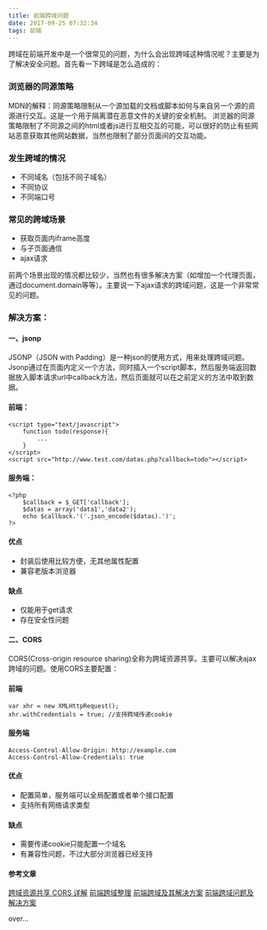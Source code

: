 ```yaml
---
title: 前端跨域问题
date: 2017-09-25 07:32:34
tags: 前端
---
```

跨域在前端开发中是一个很常见的问题，为什么会出现跨域这种情况呢？主要是为了解决安全问题。首先看一下跨域是怎么造成的：

<!-- more -->

### 浏览器的同源策略
MDN的解释：同源策略限制从一个源加载的文档或脚本如何与来自另一个源的资源进行交互。这是一个用于隔离潜在恶意文件的关键的安全机制。
浏览器的同源策略限制了不同源之间的html或者js进行互相交互的可能，可以很好的防止有些网站恶意获取其他网站数据，当然也限制了部分页面间的交互功能。

### 发生跨域的情况

 - 不同域名（包括不同子域名）
 - 不同协议
 - 不同端口号

### 常见的跨域场景

 - 获取页面内iframe高度
 - 与子页面通信
 - ajax请求

前两个场景出现的情况都比较少，当然也有很多解决方案（如增加一个代理页面，通过document.domain等等）。主要说一下ajax请求的跨域问题，这是一个非常常见的问题。
### 解决方案：
#### **一、jsonp**
JSONP（JSON with Padding）是一种json的使用方式，用来处理跨域问题。Jsonp通过在页面内定义一个方法，同时插入一个script脚本，然后服务端返回数据放入脚本请求url中callback方法，然后页面就可以在之前定义的方法中取到数据。
#### 前端：
```
<script type="text/javascript">
	function todo(response){
		...
	}
</script>
<script src="http://www.test.com/datas.php?callback=todo"></script>
```
#### 服务端：

```
<?php
	$callback = $_GET['callback'];
	$datas = array('data1','data2');
	echo $callback.'('.json_encode($datas).')';
?>
```
#### 优点
 - 封装后使用比较方便，无其他属性配置
 - 兼容老版本浏览器

#### 缺点

 - 仅能用于get请求
 - 存在安全性问题

#### 二、CORS
CORS(Cross-origin resource sharing)全称为跨域资源共享。主要可以解决ajax跨域的问题。使用CORS主要配置：
#### 前端

```
var xhr = new XMLHttpRequest();
xhr.withCredentials = true; //支持跨域传递cookie
```
#### 服务端
```
Access-Control-Allow-Origin: http://example.com
Access-Control-Allow-Credentials: true
```
#### 优点

 - 配置简单，服务端可以全局配置或者单个接口配置
 - 支持所有网络请求类型

#### 缺点

 - 需要传递cookie只能配置一个域名
 - 有兼容性问题，不过大部分浏览器已经支持


#### 参考文章
[跨域资源共享 CORS 详解](http://www.ruanyifeng.com/blog/2016/04/cors.html)
[前端跨域整理](https://zhuanlan.zhihu.com/p/24101549)
[前端跨域及其解决方案](https://juejin.im/entry/57877e927db2a2005cd58f38)
[前端跨域问题及解决方案](https://github.com/wengjq/Blog/issues/2)

over...